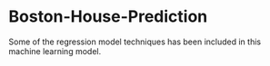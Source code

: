 # Boston-House-Prediction
Some of the regression model techniques  has been included in this machine learning model.
